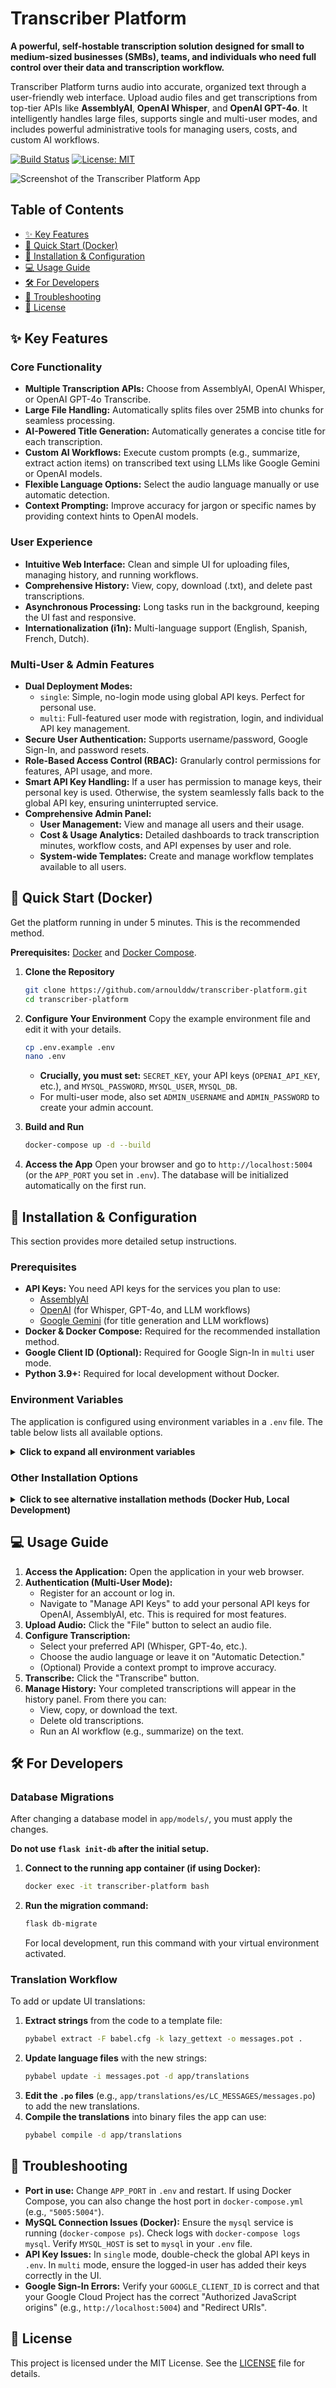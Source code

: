 # Transcriber Platform

**A powerful, self-hostable transcription solution designed for small to medium-sized businesses (SMBs), teams, and individuals who need full control over their data and transcription workflow.**

Transcriber Platform turns audio into accurate, organized text through a user-friendly web interface. Upload audio files and get transcriptions from top-tier APIs like **AssemblyAI**, **OpenAI Whisper**, and **OpenAI GPT-4o**. It intelligently handles large files, supports single and multi-user modes, and includes powerful administrative tools for managing users, costs, and custom AI workflows.

[![Build Status](https://img.shields.io/badge/build-passing-brightgreen)](https://github.com/arnoulddw/transcriber-platform)
[![License: MIT](https://img.shields.io/badge/License-MIT-yellow.svg)](https://opensource.org/licenses/MIT)

![Screenshot of the Transcriber Platform App](transcriber-platform-screenshot.png)

## Table of Contents

-   [✨ Key Features](#-key-features)
-   [🚀 Quick Start (Docker)](#-quick-start-docker)
-   [🔧 Installation & Configuration](#-installation--configuration)
-   [💻 Usage Guide](#-usage-guide)
-   [🛠️ For Developers](#️-for-developers)
-   [🤔 Troubleshooting](#-troubleshooting)
-   [📜 License](#-license)

## ✨ Key Features

### Core Functionality
-   **Multiple Transcription APIs:** Choose from AssemblyAI, OpenAI Whisper, or OpenAI GPT-4o Transcribe.
-   **Large File Handling:** Automatically splits files over 25MB into chunks for seamless processing.
-   **AI-Powered Title Generation:** Automatically generates a concise title for each transcription.
-   **Custom AI Workflows:** Execute custom prompts (e.g., summarize, extract action items) on transcribed text using LLMs like Google Gemini or OpenAI models.
-   **Flexible Language Options:** Select the audio language manually or use automatic detection.
-   **Context Prompting:** Improve accuracy for jargon or specific names by providing context hints to OpenAI models.

### User Experience
-   **Intuitive Web Interface:** Clean and simple UI for uploading files, managing history, and running workflows.
-   **Comprehensive History:** View, copy, download (.txt), and delete past transcriptions.
-   **Asynchronous Processing:** Long tasks run in the background, keeping the UI fast and responsive.
-   **Internationalization (i1n):** Multi-language support (English, Spanish, French, Dutch).

### Multi-User & Admin Features
-   **Dual Deployment Modes:**
    -   `single`: Simple, no-login mode using global API keys. Perfect for personal use.
    -   `multi`: Full-featured user mode with registration, login, and individual API key management.
-   **Secure User Authentication:** Supports username/password, Google Sign-In, and password resets.
-   **Role-Based Access Control (RBAC):** Granularly control permissions for features, API usage, and more.
-   **Smart API Key Handling:** If a user has permission to manage keys, their personal key is used. Otherwise, the system seamlessly falls back to the global API key, ensuring uninterrupted service.
-   **Comprehensive Admin Panel:**
    -   **User Management:** View and manage all users and their usage.
    -   **Cost & Usage Analytics:** Detailed dashboards to track transcription minutes, workflow costs, and API expenses by user and role.
    -   **System-wide Templates:** Create and manage workflow templates available to all users.
    
    

## 🚀 Quick Start (Docker)

Get the platform running in under 5 minutes. This is the recommended method.

**Prerequisites:** [Docker](https://www.docker.com/get-started) and [Docker Compose](https://docs.docker.com/compose/install/).

1.  **Clone the Repository**
    ```bash
    git clone https://github.com/arnoulddw/transcriber-platform.git
    cd transcriber-platform
    ```

2.  **Configure Your Environment**
    Copy the example environment file and edit it with your details.
    ```bash
    cp .env.example .env
    nano .env 
    ```
    -   **Crucially, you must set:** `SECRET_KEY`, your API keys (`OPENAI_API_KEY`, etc.), and `MYSQL_PASSWORD`, `MYSQL_USER`, `MYSQL_DB`.
    -   For multi-user mode, also set `ADMIN_USERNAME` and `ADMIN_PASSWORD` to create your admin account.

3.  **Build and Run**
    ```bash
    docker-compose up -d --build
    ```

4.  **Access the App**
    Open your browser and go to `http://localhost:5004` (or the `APP_PORT` you set in `.env`). The database will be initialized automatically on the first run.

## 🔧 Installation & Configuration

This section provides more detailed setup instructions.

### Prerequisites

-   **API Keys:** You need API keys for the services you plan to use:
    -   [AssemblyAI](https://www.assemblyai.com/)
    -   [OpenAI](https://platform.openai.com/) (for Whisper, GPT-4o, and LLM workflows)
    -   [Google Gemini](https://ai.google.dev/) (for title generation and LLM workflows)
-   **Docker & Docker Compose:** Required for the recommended installation method.
-   **Google Client ID (Optional):** Required for Google Sign-In in `multi` user mode.
-   **Python 3.9+:** Required for local development without Docker.

### Environment Variables

The application is configured using environment variables in a `.env` file. The table below lists all available options.

<details>
<summary><strong>Click to expand all environment variables</strong></summary>

| Variable | Description | Default |
|---|---|---|
| **Core Application** | | |
| `SECRET_KEY` | **CRITICAL:** A strong, random key for session security. **Must be set.** | (none) |
| `DEPLOYMENT_MODE` | `single` (no login) or `multi` (user accounts). | `multi` |
| `TZ` | Timezone for the application (e.g., `UTC`, `Europe/Paris`). | `UTC` |
| `APP_PORT` | Port on which the app is accessible on the host machine. | `5004` |
| `LOG_LEVEL` | Application logging level (`DEBUG`, `INFO`, `WARNING`, `ERROR`). | `INFO` |
| **API Keys (Global Fallback)** | | |
| `ASSEMBLYAI_API_KEY` | Your API key for AssemblyAI. | (none) |
| `OPENAI_API_KEY` | Your API key for OpenAI (Whisper, GPT-4o, LLMs). | (none) |
| `GEMINI_API_KEY` | Your API key for Google Gemini (Title Generation, LLMs). | (none) |
| **Default Settings** | | |
| `DEFAULT_TRANSCRIPTION_PROVIDER` | Default transcription API on load (`assemblyai`, `whisper`, `gpt-4o-transcribe`). | `gpt-4o-transcribe` |
| `DEFAULT_LLM_PROVIDER` | Default LLM for tasks like title generation (`gemini`, `openai`). | `gemini` |
| `DEFAULT_LANGUAGE` | Default transcription language on load (`auto`, `en`, `es`, etc.). | `auto` |
| `SUPPORTED_LANGUAGE_CODES` | Comma-separated language codes to show in the UI (e.g., `en,nl,fr,es`). | `en,nl,fr,es` |
| **Database (MySQL)** | | |
| `MYSQL_HOST` | Hostname for the MySQL server. Use `mysql` for Docker Compose. | `localhost` |
| `MYSQL_PORT` | Port for the MySQL server. | `3306` |
| `MYSQL_USER` | Username for MySQL connection. **Must be set.** | (none) |
| `MYSQL_PASSWORD` | Password for MySQL connection. **Must be set.** | (none) |
| `MYSQL_DB` | Name of the MySQL database. **Must be set.** | (none) |
| `MYSQL_ROOT_PASSWORD` | Root password for the MySQL service (used by Docker Compose). | (none) |
| `MYSQL_HOST_PORT` | Host port to map to MySQL's internal port (for external access). | `3307` |
| `MYSQL_POOL_SIZE` | Number of connections in the MySQL connection pool. | `10` |
| **Multi-User Mode** | | |
| `ADMIN_USERNAME` | Username for the initial admin account (created on first run). | `admin` |
| `ADMIN_PASSWORD` | Password for the initial admin account. **Must be set for admin creation.** | (none) |
| `ADMIN_EMAIL` | Email for the initial admin account. | (none) |
| `GOOGLE_CLIENT_ID` | Your Google OAuth 2.0 Client ID for Google Sign-In. | (none) |
| **Email (for Password Resets)** | | |
| `MAIL_SERVER` | SMTP server for sending emails. | (none) |
| `MAIL_PORT` | SMTP server port. | `587` |
| `MAIL_USE_TLS` | Whether to use TLS for SMTP (`true`, `false`). | `true` |
| `MAIL_USERNAME` | Username for SMTP authentication. | (none) |
| `MAIL_PASSWORD` | Password or App Password for SMTP authentication. | (none) |
| `MAIL_DEFAULT_SENDER` | Default sender email address (e.g., `noreply@example.com`). | `noreply@example.com` |
| **Advanced Configuration** | | |
| `TRANSCRIPTION_WORKERS` | Number of parallel workers for chunked transcription. | `4` |
| `WORKFLOW_RATE_LIMIT` | Rate limit for workflow API calls per user (e.g., `10 per hour`). | `10 per hour` |
| `PHYSICAL_DELETION_DAYS` | Days after soft-deletion before a transcription is permanently removed. | `120` |

</details>

### Other Installation Options

<details>
<summary><strong>Click to see alternative installation methods (Docker Hub, Local Development)</strong></summary>

#### Option 2: Using a Pre-built Docker Hub Image

1.  **Create a `.env` file** on your host machine with all necessary variables. Ensure `MYSQL_HOST` points to your accessible MySQL server.
2.  **Pull the Docker Image:**
    ```bash
    docker pull yourusername/transcriber-platform:latest
    ```
3.  **Run the Docker Container:**
    ```bash
    docker run -d -p 5004:5004 \
      --env-file ./.env \
      --name transcriber-platform-app \
      yourusername/transcriber-platform:latest
    ```

#### Option 3: Local Development (Without Docker)

1.  **Clone the repository** and `cd` into it.
2.  **Create and activate a Python virtual environment:**
    ```bash
    python3 -m venv venv
    source venv/bin/activate  # On macOS/Linux
    ```
3.  **Install dependencies:**
    ```bash
    pip install -r requirements.txt
    ```
4.  **Set up MySQL:** Ensure you have a running MySQL server. Create a database and user.
5.  **Configure `.env`:** Create the file and add your `SECRET_KEY`, API keys, and local MySQL connection details (`MYSQL_HOST=localhost`, etc.).
6.  **Initialize the Database:**
    ```bash
    export FLASK_APP=app
    flask init-db
    flask create-roles
    flask create-admin # If in multi-mode
    ```
7.  **Run the App:**
    ```bash
    flask run --host=0.0.0.0 --port=5004
    ```
</details>

## 💻 Usage Guide

1.  **Access the Application:** Open the application in your web browser.
2.  **Authentication (Multi-User Mode):**
    *   Register for an account or log in.
    *   Navigate to "Manage API Keys" to add your personal API keys for OpenAI, AssemblyAI, etc. This is required for most features.
3.  **Upload Audio:** Click the "File" button to select an audio file.
4.  **Configure Transcription:**
    *   Select your preferred API (Whisper, GPT-4o, etc.).
    *   Choose the audio language or leave it on "Automatic Detection."
    *   (Optional) Provide a context prompt to improve accuracy.
5.  **Transcribe:** Click the "Transcribe" button.
6.  **Manage History:** Your completed transcriptions will appear in the history panel. From there you can:
    *   View, copy, or download the text.
    *   Delete old transcriptions.
    *   Run an AI workflow (e.g., summarize) on the text.

## 🛠️ For Developers

### Database Migrations

After changing a database model in `app/models/`, you must apply the changes.

**Do not use `flask init-db` after the initial setup.**

1.  **Connect to the running app container (if using Docker):**
    ```bash
    docker exec -it transcriber-platform bash
    ```
2.  **Run the migration command:**
    ```bash
    flask db-migrate
    ```
    For local development, run this command with your virtual environment activated.

### Translation Workflow

To add or update UI translations:

1.  **Extract strings** from the code to a template file:
    ```bash
    pybabel extract -F babel.cfg -k lazy_gettext -o messages.pot .
    ```
2.  **Update language files** with the new strings:
    ```bash
    pybabel update -i messages.pot -d app/translations
    ```
3.  **Edit the `.po` files** (e.g., `app/translations/es/LC_MESSAGES/messages.po`) to add the new translations.
4.  **Compile the translations** into binary files the app can use:
    ```bash
    pybabel compile -d app/translations
    ```

## 🤔 Troubleshooting

-   **Port in use:** Change `APP_PORT` in `.env` and restart. If using Docker Compose, you can also change the host port in `docker-compose.yml` (e.g., `"5005:5004"`).
-   **MySQL Connection Issues (Docker):** Ensure the `mysql` service is running (`docker-compose ps`). Check logs with `docker-compose logs mysql`. Verify `MYSQL_HOST` is set to `mysql` in your `.env` file.
-   **API Key Issues:** In `single` mode, double-check the global API keys in `.env`. In `multi` mode, ensure the logged-in user has added their keys correctly in the UI.
-   **Google Sign-In Errors:** Verify your `GOOGLE_CLIENT_ID` is correct and that your Google Cloud Project has the correct "Authorized JavaScript origins" (e.g., `http://localhost:5004`) and "Redirect URIs".

## 📜 License

This project is licensed under the MIT License. See the [LICENSE](LICENSE) file for details.